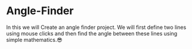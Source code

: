 # Angle-Finder
In this we will Create an angle finder project. We will first define two lines using mouse clicks and then find the angle between these lines using simple mathematics.😎
